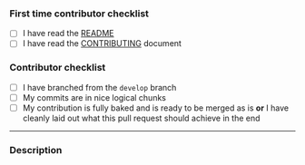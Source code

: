 <!-- You can remove this first section if you have contributed before -->
### First time contributor checklist
<!-- replace the empty checkboxes [ ] below with checked ones [x] accordingly -->
- [ ] I have read the [README](https://github.com/spirit-code/spirit/blob/develop/README.md)
- [ ] I have read the [CONTRIBUTING](https://github.com/spirit-code/spirit/blob/develop/CONTRIBUTING.md) document

### Contributor checklist
<!-- replace the empty checkboxes [ ] below with checked ones [x] accordingly -->
- [ ] I have branched from the `develop` branch
- [ ] My commits are in nice logical chunks
- [ ] My contribution is fully baked and is ready to be merged as is **or**
      I have cleanly laid out what this pull request should achieve in the end

------------------------------

### Description
<!--
    Describe briefly what your pull request proposes to implement.
    Especially if you have more than one commit, it is helpful to give a summary of what your contribution as a whole is trying to achieve.
    You can also use the `fixes #1234` syntax to refer to specific issues.
-->
